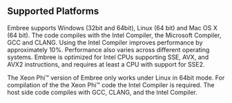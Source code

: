 Supported Platforms
-------------------

Embree supports Windows (32bit and 64bit), Linux (64 bit) and Mac OS X
(64 bit). The code compiles with the Intel Compiler, the Microsoft
Compiler, GCC and CLANG. Using the Intel Compiler improves performance
by approximately 10%. Performance also varies across different operating
systems. Embree is optimized for Intel CPUs supporting SSE, AVX, and
AVX2 instructions, and requires at least a CPU with support for SSE2.

The Xeon Phi™ version of Embree only works under Linux in 64bit mode.
For compilation of the the Xeon Phi™ code the Intel Compiler is
required. The host side code compiles with GCC, CLANG, and the Intel
Compiler.

